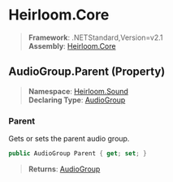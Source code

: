 # Heirloom.Core

> **Framework**: .NETStandard,Version=v2.1  
> **Assembly**: [Heirloom.Core][0]

## AudioGroup.Parent (Property)

> **Namespace**: [Heirloom.Sound][0]  
> **Declaring Type**: [AudioGroup][1]

### Parent

Gets or sets the parent audio group.

```cs
public AudioGroup Parent { get; set; }
```

> **Returns**: [AudioGroup][1]

[0]: ../../../Heirloom.Core.md
[1]: ../AudioGroup.md
